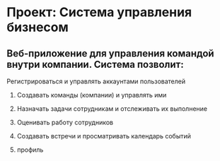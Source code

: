 # Проект: Система управления бизнесом

## Веб-приложение для управления командой внутри компании. Система позволит:
Регистрироваться и управлять аккаунтами пользователей


1. Создавать команды (компании) и управлять ими


2. Назначать задачи сотрудникам и отслеживать их выполнение


3. Оценивать работу сотрудников


4. Создавать встречи и просматривать календарь событий

5. профиль

